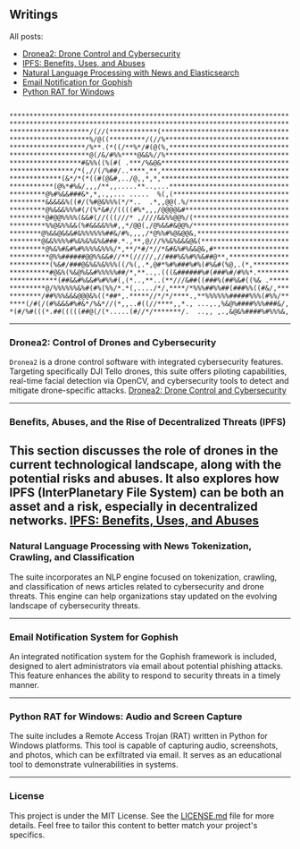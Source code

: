
## Writings
All posts:

- [Dronea2: Drone Control and Cybersecurity](#dronea2-drone-control-and-cybersecurity)
- [IPFS: Benefits, Uses, and Abuses](#ipfs-benefits-uses-and-abuses)
- [Natural Language Processing with News and Elasticsearch](#natural-language-processing-with-news-and-elasticsearch)
- [Email Notification for Gophish](#email-notification-for-gophish)
- [Python RAT for Windows](#python-rat-for-windows)

```

**********************************************************************
**********************************************************************
********************/(//(************(********************************
********************%/@((*********/(//%*******************************
*******************/%**.(*((/**%*/#(@(%,******************************
********************@(/&/#%%****@&&%//%*******************************
******************#&%%((%(#( .***/%&@&********************************
****************/*(,//(/%##/..****,**,********************************
*************(&*/*(*((#(@&#,../@,,*,*,********************************
***********(@%*#%&/,,,/**,,.....**..,...******************************
*********@%#%&&###&*,*,.,,... .....  %(,(*****************************
*********&&&&&%((#/(%#@&%%%(*/*..  .*,,@@(.%/*************************
*********@%&&&%%%#(/(%*&#//((((#%*,,,/@@@@&#**************************
*********@#@@%%%%(&&#(//(((///* ,////&&%%@@%/(************************
*********%%@&%%&&(%#&&&&%%#,,*/@@(,/@%&&#&@@%/************************
********@%&&@&&&#&%%%%%%##&/#%,,,,/*@%%#%@&@@&,***********************
********@&&%%%%#%&%&%&%&###.*.,**,@///%%&%&&&@&(**********************
*********@%&%#&#%#%%%%&%%%/*,**/*#/*//*&#&%#%&&@&,#*******************
**********@%%######@@%%&&#//**(/////,//###%&%#%%&##@**,***************
**********(%&#/###@&%&%&%%%((/%(,.*,@#*%#%###%#%(#%&#(%@,.(*,*********
**********#@&%(%&@%&&#%%%%%##/*,**..,.(((&######%#(###%#/#%%*.********
************(##&&#%&&#%#%%#(,(*..,**..(**///&##((###%(##%&#((%& .*****
*********@/%%%%%%&%#(#%(%%/*.*(,..../*/,****/*%%%##%%##(###%%((#&/,***
********/##%%%&&&@@@&%((*##*,.*****//*/*/****.,**%%%%%%#####%%%(#%%/**
****(/#(/(#%&&&#%#&*/%&*//(*,,..#((//****,,*., ...,.,%&@%####%%%###&/,
*(#/%#(((*.##(((((##@(/(*.....(#//*/*******/.  ..,, ,.,&@&%####%#%%%&,

```

---
### Dronea2: Control of Drones and Cybersecurity
`Dronea2` is a drone control software with integrated cybersecurity features. Targeting specifically DJI Tello drones, this suite offers piloting capabilities, real-time facial detection via OpenCV, and cybersecurity tools to detect and mitigate drone-specific attacks.
[Dronea2: Drone Control and Cybersecurity](#dronea2-drone-control-and-cybersecurity)

---

### Benefits, Abuses, and the Rise of Decentralized Threats (IPFS)
This section discusses the role of drones in the current technological landscape, along with the potential risks and abuses. It also explores how IPFS (InterPlanetary File System) can be both an asset and a risk, especially in decentralized networks.
[IPFS: Benefits, Uses, and Abuses](#ipfs-benefits-uses-and-abuses)
---

### Natural Language Processing with News Tokenization, Crawling, and Classification
The suite incorporates an NLP engine focused on tokenization, crawling, and classification of news articles related to cybersecurity and drone threats. This engine can help organizations stay updated on the evolving landscape of cybersecurity threats.

---

### Email Notification System for Gophish
An integrated notification system for the Gophish framework is included, designed to alert administrators via email about potential phishing attacks. This feature enhances the ability to respond to security threats in a timely manner.

---

### Python RAT for Windows: Audio and Screen Capture
The suite includes a Remote Access Trojan (RAT) written in Python for Windows platforms. This tool is capable of capturing audio, screenshots, and photos, which can be exfiltrated via email. It serves as an educational tool to demonstrate vulnerabilities in systems.

---

### License
This project is under the MIT License. See the [LICENSE.md](LICENSE.md) file for more details.
Feel free to tailor this content to better match your project's specifics.





